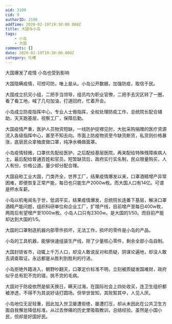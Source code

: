 ```yaml
---
aid: 3109
cid: 9
authorID: 2198
addTime: 2020-02-19T19:30:00.000Z
title: 大国与小岛
tags:
    - 小岛
    - 大国
comments: []
date: 2020-02-19T19:30:00.000Z
category: 吐槽
---
```


大国爆发了疫情 小岛也受到影响

大国隐瞒疫情，可控可防，唯上是从。小岛公开数据，加强防疫，取信于民。

大国成立抗灾小组，二把手当领导，组员均为职业官僚，二把手去灾区转了一圈，看了看工地，喊了几句加油，打道回府，忙着开会。

小岛成立防疫指挥中心，专业人士做指挥，全权处理防疫工作，总统院长配合辅助，天天跑基层，视察工厂，保障后勤。

大国疫情严重，医护人员物资短缺，一线防护捉襟见肘，大批采购捐赠的医疗资源流入各级指挥中心，甚至不知去向。市面上防疫物资至今缺货断货，私货则价格暴涨，底层民众拿柚皮做口罩，纯净水桶做面罩。

小岛疫情轻微，口罩优先配给医护，之后配给基层医院，再来配给特殊残障疾病人士。最后配给普通百姓和官员。短暂缺货后，政府实行实名制，民众限量购买，人人有份，价格公道。量少却分配合理。

大国自称工业大国，门类齐全，世界工厂，结果疫情爆发以来，口罩酒精增产异常困难，即便恢复正常产能，每日也只能生产2000w枚。而大国人口有14亿。可谓是杯水车薪。

小岛以机电闻名于世，低调平实，结果疫情爆发，总统院长连番下基层，解决口罩酒精产能问题，组织科研单位和企业工厂，扩增产线，目前增产至每日400w枚，两周后有望增产至1000w枚。小岛人口只有2300w。是大国的1/50。而目前产能却达到大国的1/5。

大国的口罩制造机器内部零件损坏，无法工作，损坏的零件是小岛的产品。

小岛的工具机器，能够快速组装生产线，除了少量核心零件，剩余全部小岛自制。

大国封锁省市，动辄上千万人口，却没人敢说反对和质疑，阴谋论遍地，却没人敢去调查取证。永远都是从胜利到胜利的行进。

小岛拒绝外籍进入，朝野吵翻天，口罩定价标准不明，立刻被质疑发国难财，政府似乎总有犯不完的错，挑不完的毛病。

大国对于防疫依然是偷天换日，瞒天过海，在国际社会上四处收买，连卫生组织都被渗透，不得不为其说好话打圆场。但举世皆知，其败絮其中，人见人厌。

小岛地位无足轻重，因此加入世卫屡遭拒绝，屡遭打压，却从未因此在公共卫生方面自我懈怠降低标准。从过去惨痛的历史里吸取教训，总结经验。虽然是小国小民，但却是好国好民。
